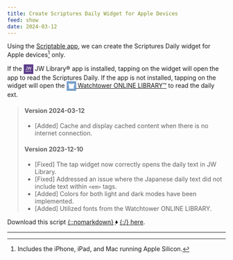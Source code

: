 ```yaml
---
title: Create Scriptures Daily Widget for Apple Devices
feed: show
date: 2024-03-12
---
```


Using the [Scriptable app](https://scriptable.app), we can create the Scriptures Daily widget for Apple devices[^1] only.

If the <svg style="vertical-align: middle;" xmlns="http://www.w3.org/2000/svg" width="22" height="22" viewBox="0 0 600 600" version="1.1"><path d="M 195 205.428 C 195 251.170, 194.607 280.737, 193.933 285.678 C 192.173 298.591, 186.549 308.836, 178.693 313.440 C 165.613 321.105, 147.297 318.104, 128.259 305.176 L 122.400 301.197 116.773 311.642 L 111.147 322.087 115.823 325.484 C 130.103 335.857, 145.906 341, 163.500 341 C 191.141 341, 207.049 331.014, 215.625 308.280 C 220.927 294.223, 221 292.889, 221 209.912 L 221 133 208 133 L 195 133 195 205.428 M 247.041 133.250 C 247.063 133.387, 257.552 179.625, 270.348 236 L 293.614 338.500 305.136 338.780 L 316.658 339.061 339.945 265.280 C 352.753 224.701, 363.759 190.189, 364.404 188.586 C 365.474 185.925, 367.474 192.336, 387.411 262.336 L 409.245 339 420.906 339 L 432.567 339 457.581 236.250 L 482.596 133.500 469.160 133.221 C 461.771 133.067, 455.603 133.067, 455.454 133.221 C 455.305 133.374, 447.416 168.487, 437.923 211.248 C 428.430 254.010, 420.514 288.847, 420.331 288.664 C 420.148 288.482, 410.382 255.295, 398.627 214.916 L 377.255 141.500 365.844 141.220 L 354.433 140.940 331.966 214.451 C 319.610 254.882, 309.270 287.971, 308.988 287.981 C 308.707 287.992, 304.511 269.212, 299.664 246.250 C 294.817 223.287, 287.436 188.412, 283.261 168.750 L 275.670 133 261.335 133 C 253.451 133, 247.018 133.113, 247.041 133.250 M 106 430.500 L 106 468 128 468 L 150 468 150 464 L 150 460 133 460 L 116 460 116 426.500 L 116 393 111 393 L 106 393 106 430.500 M 160 430.500 L 160 468 165 468 L 170 468 170 430.500 L 170 393 165 393 L 160 393 160 430.500 M 185 430.500 L 185 468 199.818 468 C 210.262 468, 216.171 467.544, 219.833 466.457 C 225.479 464.780, 231.260 460.333, 233.551 455.901 C 235.250 452.616, 235.455 444.334, 233.936 440.315 C 232.603 436.786, 228.402 432.292, 224.561 430.288 L 221.623 428.754 224.220 427.393 C 232.908 422.841, 234.122 407.189, 226.387 399.454 C 221.375 394.442, 215.216 393, 198.818 393 L 185 393 185 430.500 M 246 430.500 L 246 468 251 468 L 256 468 256 453 L 256 438 262.750 438.046 L 269.500 438.091 278.830 453.046 L 288.161 468 294.051 468 L 299.941 468 289.971 452.503 C 284.487 443.980, 280 436.801, 280 436.550 C 280 436.299, 281.913 435.228, 284.250 434.171 C 289.714 431.699, 292.768 428.723, 295.092 423.605 C 298.703 415.653, 296.988 406.725, 290.627 400.364 C 284.620 394.357, 279.128 393, 260.818 393 L 246 393 246 430.500 M 333.134 395.195 C 326.676 412.532, 307 466.854, 307 467.345 C 307 467.705, 309.138 468, 311.751 468 L 316.502 468 320.365 457 L 324.228 446 338.365 446 L 352.502 446 356.365 457 L 360.228 468 365.114 468 C 368.387 468, 369.981 467.587, 369.942 466.750 C 369.909 466.063, 363.933 449.300, 356.661 429.500 L 343.439 393.500 338.716 393.195 C 334.559 392.927, 333.889 393.167, 333.134 395.195 M 378 430.500 L 378 468 383 468 L 388 468 388 453 L 388 438 394.750 438.019 L 401.500 438.037 410.854 453.019 L 420.208 468 426.098 468 L 431.987 468 427.603 461.161 C 425.192 457.399, 420.695 450.408, 417.609 445.626 C 414.524 440.843, 412 436.774, 412 436.583 C 412 436.391, 414.464 435.029, 417.476 433.556 C 420.488 432.082, 423.794 429.667, 424.823 428.188 C 431.333 418.835, 429.999 406.596, 421.671 399.284 C 416.037 394.337, 409.897 393, 392.818 393 L 378 393 378 430.500 M 432.872 394.750 C 433.390 395.712, 439.255 405.659, 445.907 416.852 L 458 437.205 458 452.602 L 458 468 463 468 L 468 468 468 452.945 L 468 437.889 481 416 C 488.150 403.961, 494 393.861, 494 393.555 C 494 393.250, 491.628 393, 488.730 393 L 483.459 393 473.643 410.005 C 468.244 419.358, 463.464 426.787, 463.020 426.513 C 462.577 426.239, 458.003 418.601, 452.857 409.540 L 443.500 393.066 437.715 393.033 C 432.508 393.003, 432.024 393.175, 432.872 394.750 M 194 414 L 194 426 202.288 426 C 208.899 426, 211.476 425.545, 215.023 423.750 C 220.791 420.832, 222.914 415.994, 221.094 409.919 C 219.214 403.644, 215.630 402.008, 203.750 402.004 L 194 402 194 414 M 256 415.613 L 256 429.227 266.257 428.847 C 278.267 428.403, 282.428 426.623, 285.353 420.679 C 287.551 416.212, 287.004 411.546, 283.806 407.480 C 280.513 403.295, 276.197 402, 265.532 402 L 256 402 256 415.613 M 388 415.412 L 388 429 396.634 429 C 401.383 429, 407.034 428.471, 409.193 427.824 C 416.959 425.497, 420.796 417.285, 417.353 410.358 C 414.076 403.764, 411.337 402.546, 398.930 402.162 L 388 401.823 388 415.412 M 337.617 408 C 334.868 415.345, 328 435.427, 328 436.120 C 328 436.604, 332.725 437, 338.500 437 C 344.275 437, 349 436.884, 349 436.742 C 349 434.653, 338.019 406.926, 337.617 408 M 194.220 446.750 L 194.500 459.500 204.500 459.436 C 219.682 459.339, 225 455.846, 225 445.973 C 225 442.776, 224.362 441.208, 222.171 439.017 C 218.462 435.308, 213.434 434.012, 202.720 434.006 L 193.940 434 194.220 446.750" stroke="none" fill="#FFFFFF" fill-rule="evenodd"/><path d="M 0 300.002 L 0 600.003 300.250 599.752 L 600.500 599.500 600.752 299.750 L 601.003 0 300.502 0 L 0 0 0 300.002 M 0.493 300.500 C 0.493 465.500, 0.609 532.851, 0.750 450.169 C 0.891 367.487, 0.891 232.487, 0.750 150.169 C 0.609 67.851, 0.493 135.500, 0.493 300.500 M 195 205.428 C 195 251.170, 194.607 280.737, 193.933 285.678 C 192.173 298.591, 186.549 308.836, 178.693 313.440 C 165.613 321.105, 147.297 318.104, 128.259 305.176 L 122.400 301.197 116.773 311.642 L 111.147 322.087 115.823 325.484 C 130.103 335.857, 145.906 341, 163.500 341 C 191.141 341, 207.049 331.014, 215.625 308.280 C 220.927 294.223, 221 292.889, 221 209.912 L 221 133 208 133 L 195 133 195 205.428 M 247.041 133.250 C 247.063 133.387, 257.552 179.625, 270.348 236 L 293.614 338.500 305.136 338.780 L 316.658 339.061 339.945 265.280 C 352.753 224.701, 363.759 190.189, 364.404 188.586 C 365.474 185.925, 367.474 192.336, 387.411 262.336 L 409.245 339 420.906 339 L 432.567 339 457.581 236.250 L 482.596 133.500 469.160 133.221 C 461.771 133.067, 455.603 133.067, 455.454 133.221 C 455.305 133.374, 447.416 168.487, 437.923 211.248 C 428.430 254.010, 420.514 288.847, 420.331 288.664 C 420.148 288.482, 410.382 255.295, 398.627 214.916 L 377.255 141.500 365.844 141.220 L 354.433 140.940 331.966 214.451 C 319.610 254.882, 309.270 287.971, 308.988 287.981 C 308.707 287.992, 304.511 269.212, 299.664 246.250 C 294.817 223.287, 287.436 188.412, 283.261 168.750 L 275.670 133 261.335 133 C 253.451 133, 247.018 133.113, 247.041 133.250 M 106 430.500 L 106 468 128 468 L 150 468 150 464 L 150 460 133 460 L 116 460 116 426.500 L 116 393 111 393 L 106 393 106 430.500 M 160 430.500 L 160 468 165 468 L 170 468 170 430.500 L 170 393 165 393 L 160 393 160 430.500 M 185 430.500 L 185 468 199.818 468 C 210.262 468, 216.171 467.544, 219.833 466.457 C 225.479 464.780, 231.260 460.333, 233.551 455.901 C 235.250 452.616, 235.455 444.334, 233.936 440.315 C 232.603 436.786, 228.402 432.292, 224.561 430.288 L 221.623 428.754 224.220 427.393 C 232.908 422.841, 234.122 407.189, 226.387 399.454 C 221.375 394.442, 215.216 393, 198.818 393 L 185 393 185 430.500 M 246 430.500 L 246 468 251 468 L 256 468 256 453 L 256 438 262.750 438.046 L 269.500 438.091 278.830 453.046 L 288.161 468 294.051 468 L 299.941 468 289.971 452.503 C 284.487 443.980, 280 436.801, 280 436.550 C 280 436.299, 281.913 435.228, 284.250 434.171 C 289.714 431.699, 292.768 428.723, 295.092 423.605 C 298.703 415.653, 296.988 406.725, 290.627 400.364 C 284.620 394.357, 279.128 393, 260.818 393 L 246 393 246 430.500 M 333.134 395.195 C 326.676 412.532, 307 466.854, 307 467.345 C 307 467.705, 309.138 468, 311.751 468 L 316.502 468 320.365 457 L 324.228 446 338.365 446 L 352.502 446 356.365 457 L 360.228 468 365.114 468 C 368.387 468, 369.981 467.587, 369.942 466.750 C 369.909 466.063, 363.933 449.300, 356.661 429.500 L 343.439 393.500 338.716 393.195 C 334.559 392.927, 333.889 393.167, 333.134 395.195 M 378 430.500 L 378 468 383 468 L 388 468 388 453 L 388 438 394.750 438.019 L 401.500 438.037 410.854 453.019 L 420.208 468 426.098 468 L 431.987 468 427.603 461.161 C 425.192 457.399, 420.695 450.408, 417.609 445.626 C 414.524 440.843, 412 436.774, 412 436.583 C 412 436.391, 414.464 435.029, 417.476 433.556 C 420.488 432.082, 423.794 429.667, 424.823 428.188 C 431.333 418.835, 429.999 406.596, 421.671 399.284 C 416.037 394.337, 409.897 393, 392.818 393 L 378 393 378 430.500 M 432.872 394.750 C 433.390 395.712, 439.255 405.659, 445.907 416.852 L 458 437.205 458 452.602 L 458 468 463 468 L 468 468 468 452.945 L 468 437.889 481 416 C 488.150 403.961, 494 393.861, 494 393.555 C 494 393.250, 491.628 393, 488.730 393 L 483.459 393 473.643 410.005 C 468.244 419.358, 463.464 426.787, 463.020 426.513 C 462.577 426.239, 458.003 418.601, 452.857 409.540 L 443.500 393.066 437.715 393.033 C 432.508 393.003, 432.024 393.175, 432.872 394.750 M 194 414 L 194 426 202.288 426 C 208.899 426, 211.476 425.545, 215.023 423.750 C 220.791 420.832, 222.914 415.994, 221.094 409.919 C 219.214 403.644, 215.630 402.008, 203.750 402.004 L 194 402 194 414 M 256 415.613 L 256 429.227 266.257 428.847 C 278.267 428.403, 282.428 426.623, 285.353 420.679 C 287.551 416.212, 287.004 411.546, 283.806 407.480 C 280.513 403.295, 276.197 402, 265.532 402 L 256 402 256 415.613 M 388 415.412 L 388 429 396.634 429 C 401.383 429, 407.034 428.471, 409.193 427.824 C 416.959 425.497, 420.796 417.285, 417.353 410.358 C 414.076 403.764, 411.337 402.546, 398.930 402.162 L 388 401.823 388 415.412 M 337.617 408 C 334.868 415.345, 328 435.427, 328 436.120 C 328 436.604, 332.725 437, 338.500 437 C 344.275 437, 349 436.884, 349 436.742 C 349 434.653, 338.019 406.926, 337.617 408 M 194.220 446.750 L 194.500 459.500 204.500 459.436 C 219.682 459.339, 225 455.846, 225 445.973 C 225 442.776, 224.362 441.208, 222.171 439.017 C 218.462 435.308, 213.434 434.012, 202.720 434.006 L 193.940 434 194.220 446.750" stroke="none" fill="#5B3C89" fill-rule="evenodd"/></svg> JW Library® app is installed, tapping on the widget will open the app to read the Scriptures Daily. If the app is not installed, tapping on the widget will open the [<svg style="vertical-align: middle;" xmlns="http://www.w3.org/2000/svg" width="22" height="22" viewBox="0 0 600 600" version="1.1"><path d="M 122.242 195.750 L 122.500 256.500 128.500 256.638 C 131.800 256.713, 135.063 256.826, 135.750 256.888 C 136.643 256.968, 137 259.427, 137 265.500 L 137 274 144.250 274 L 151.500 274 151.500 369.250 L 151.500 464.500 300 464.500 L 448.500 464.500 448.500 369.250 L 448.500 274 455.750 274 L 463 274 463 265.500 L 463 257 467.750 256.849 C 470.363 256.766, 473.625 256.654, 475 256.599 L 477.500 256.500 477.758 195.750 L 478.015 135 441.008 135 L 404 135 404 161 L 404 187 389 187 L 374 187 374 161 L 374 135 359.500 135 L 345 135 345 161 L 345 187 330.017 187 L 315.034 187 314.767 161.250 L 314.500 135.500 300 135.500 L 285.500 135.500 285.233 161.250 L 284.966 187 269.983 187 L 255 187 255 161 L 255 135 240.500 135 L 226 135 226 161 L 226 187 211 187 L 196 187 196 161 L 196 135 158.992 135 L 121.985 135 122.242 195.750" stroke="none" fill="#FFFFFF" fill-rule="evenodd"/><path d="M 0 300.002 L 0 600.003 300.250 599.752 L 600.500 599.500 600.752 299.750 L 601.003 0 300.502 0 L 0 0 0 300.002 M 0.493 300.500 C 0.493 465.500, 0.609 532.851, 0.750 450.169 C 0.891 367.487, 0.891 232.487, 0.750 150.169 C 0.609 67.851, 0.493 135.500, 0.493 300.500 M 122.242 195.750 L 122.500 256.500 128.500 256.638 C 131.800 256.713, 135.063 256.826, 135.750 256.888 C 136.643 256.968, 137 259.427, 137 265.500 L 137 274 144.250 274 L 151.500 274 151.500 369.250 L 151.500 464.500 300 464.500 L 448.500 464.500 448.500 369.250 L 448.500 274 455.750 274 L 463 274 463 265.500 L 463 257 467.750 256.849 C 470.363 256.766, 473.625 256.654, 475 256.599 L 477.500 256.500 477.758 195.750 L 478.015 135 441.008 135 L 404 135 404 161 L 404 187 389 187 L 374 187 374 161 L 374 135 359.500 135 L 345 135 345 161 L 345 187 330.017 187 L 315.034 187 314.767 161.250 L 314.500 135.500 300 135.500 L 285.500 135.500 285.233 161.250 L 284.966 187 269.983 187 L 255 187 255 161 L 255 135 240.500 135 L 226 135 226 161 L 226 187 211 187 L 196 187 196 161 L 196 135 158.992 135 L 121.985 135 122.242 195.750" stroke="none" fill="#79A0CC" fill-rule="evenodd"/></svg>&nbsp;Watchtower ONLINE LIBRARY™](https://wol.jw.org) to read the daily ext.

> #### Version 2024-03-12
>
> - [Added] Cache and display cached content when there is no internet connection.
>
> #### Version 2023-12-10
>
> - [Fixed] The tap widget now correctly opens the daily text in JW Library.
> - [Fixed] Addressed an issue where the Japanese daily text did not include text within `<em>` tags.
> - [Added] Colors for both light and dark modes have been implemented.
> - [Added] Utilized fonts from the Watchtower ONLINE LIBRARY.

Download this script [{::nomarkdown}<svg style="vertical-align: middle;" xmlns="http://www.w3.org/2000/svg" width="1em" height="1em" viewBox="0 0 24 24"><g stroke="currentColor" stroke-linecap="round" stroke-linejoin="round" stroke-width="2"><path fill="none" stroke-dasharray="14" stroke-dashoffset="14" d="M6 19h12"><animate fill="freeze" attributeName="stroke-dashoffset" dur="0.4s" values="14;0"/></path><path fill="currentColor" d="M12 4 h2 v6 h2.5 L12 14.5M12 4 h-2 v6 h-2.5 L12 14.5"><animate attributeName="d" calcMode="linear" dur="1.5s" keyTimes="0;0.7;1" repeatCount="indefinite" values="M12 4 h2 v6 h2.5 L12 14.5M12 4 h-2 v6 h-2.5 L12 14.5;M12 4 h2 v3 h2.5 L12 11.5M12 4 h-2 v3 h-2.5 L12 11.5;M12 4 h2 v6 h2.5 L12 14.5M12 4 h-2 v6 h-2.5 L12 14.5"/></path></g></svg>{:/} here](https://raw.githubusercontent.com/vangquan/scripts/main/dailytext_scriptable.js).

---
[^1]: Includes the iPhone, iPad, and Mac running Apple Silicon.
